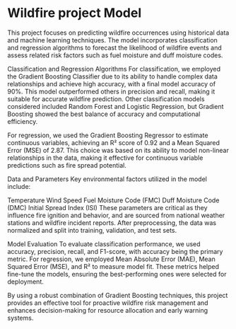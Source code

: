 # Wildfire project Model 
This project focuses on predicting wildfire occurrences using historical data and machine learning techniques. The model incorporates classification and regression algorithms to forecast the likelihood of wildfire events and assess related risk factors such as fuel moisture and duff moisture codes.

Classification and Regression Algorithms
For classification, we employed the Gradient Boosting Classifier due to its ability to handle complex data relationships and achieve high accuracy, with a final model accuracy of 90%. This model outperformed others in precision and recall, making it suitable for accurate wildfire prediction. Other classification models considered included Random Forest and Logistic Regression, but Gradient Boosting showed the best balance of accuracy and computational efficiency.

For regression, we used the Gradient Boosting Regressor to estimate continuous variables, achieving an R² score of 0.92 and a Mean Squared Error (MSE) of 2.87. This choice was based on its ability to model non-linear relationships in the data, making it effective for continuous variable predictions such as fire spread potential.

Data and Parameters
Key environmental factors utilized in the model include:

Temperature
Wind Speed
Fuel Moisture Code (FMC)
Duff Moisture Code (DMC)
Initial Spread Index (ISI)
These parameters are critical as they influence fire ignition and behavior, and are sourced from national weather stations and wildfire incident reports. After preprocessing, the data was normalized and split into training, validation, and test sets.

Model Evaluation
To evaluate classification performance, we used accuracy, precision, recall, and F1-score, with accuracy being the primary metric. For regression, we employed Mean Absolute Error (MAE), Mean Squared Error (MSE), and R² to measure model fit. These metrics helped fine-tune the models, ensuring the best-performing ones were selected for deployment.

By using a robust combination of Gradient Boosting techniques, this project provides an effective tool for proactive wildfire risk management and enhances decision-making for resource allocation and early warning systems.








